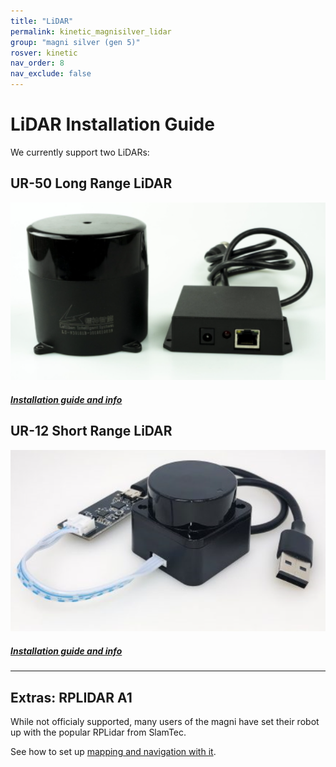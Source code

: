```yaml
---
title: "LiDAR"
permalink: kinetic_magnisilver_lidar
group: "magni silver (gen 5)"
rosver: kinetic
nav_order: 8
nav_exclude: false
--- 
```


# LiDAR Installation Guide

We currently support two LiDARs:

## UR-50 Long Range LiDAR

![Magni lidar connection](../../assets/camera_sensor/n301.png)

##### [Installation guide and info](kinetic_ur50_lidar)

## UR-12 Short Range LiDAR

![Magni lidar connection](../../assets/camera_sensor/ld06.png)

##### [Installation guide and info](kinetic_ur12_lidar)

<hr>

## Extras: RPLIDAR A1

While not officialy supported, many users of the magni have set their robot up with the popular RPLidar from SlamTec. 

See how to set up [mapping and navigation with it](kinetic_quick_start_navigation).